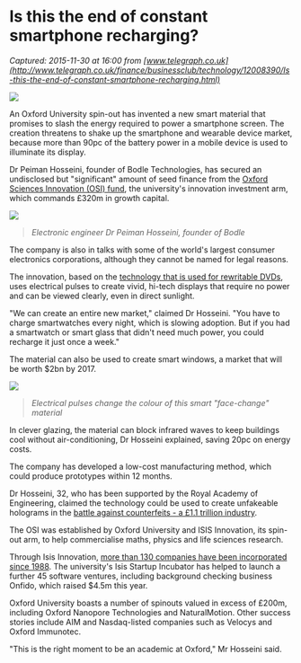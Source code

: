 # Is this the end of constant smartphone recharging?

_Captured: 2015-11-30 at 16:00 from [www.telegraph.co.uk](http://www.telegraph.co.uk/finance/businessclub/technology/12008390/Is-this-the-end-of-constant-smartphone-recharging.html)_

![](http://i.telegraph.co.uk/multimedia/archive/03506/peiman-2_3506128b.jpg)

An Oxford University spin-out has invented a new smart material that promises to slash the energy required to power a smartphone screen. The creation threatens to shake up the smartphone and wearable device market, because more than 90pc of the battery power in a mobile device is used to illuminate its display.

Dr Peiman Hosseini, founder of Bodle Technologies, has secured an undisclosed but "significant" amount of seed finance from the [Oxford Sciences Innovation (OSI) fund](http://www.telegraph.co.uk/finance/newsbysector/banksandfinance/11685426/Google-and-Charles-Dunstone-back-Oxford-University-spin-out-fund.html), the university's innovation investment arm, which commands £320m in growth capital.

![](http://i.telegraph.co.uk/multimedia/archive/03506/peiman_3506136b.jpg)

> _Electronic engineer Dr Peiman Hosseini, founder of Bodle_

The company is also in talks with some of the world's largest consumer electronics corporations, although they cannot be named for legal reasons.

The innovation, based on the [technology that is used for rewritable DVDs](http://www.theengineer.co.uk/more-sectors/electronics/uk-developed-phase-change-material-has-host-of-applications/1021374.article), uses electrical pulses to create vivid, hi-tech displays that require no power and can be viewed clearly, even in direct sunlight.

"We can create an entire new market," claimed Dr Hosseini. "You have to charge smartwatches every night, which is slowing adoption. But if you had a smartwatch or smart glass that didn't need much power, you could recharge it just once a week."

The material can also be used to create smart windows, a market that will be worth $2bn by 2017.

![](http://i.telegraph.co.uk/multimedia/archive/03506/bodle-screens_3506149b.jpg)

> _Electrical pulses change the colour of this smart "face-change" material_

In clever glazing, the material can block infrared waves to keep buildings cool without air-conditioning, Dr Hosseini explained, saving 20pc on energy costs.

The company has developed a low-cost manufacturing method, which could produce prototypes within 12 months.

Dr Hosseini, 32, who has been supported by the Royal Academy of Engineering, claimed the technology could be used to create unfakeable holograms in the [battle against counterfeits - a £1.1 trillion industry](http://www.telegraph.co.uk/finance/newsbysector/retailandconsumer/11896922/Cambridge-boffin-takes-on-counterfeiters-with-unfakeable-liquid-crystal-tag.html).

The OSI was established by Oxford University and ISIS Innovation, its spin-out arm, to help commercialise maths, physics and life sciences research.

Through Isis Innovation, [more than 130 companies have been incorporated since 1988](http://www.telegraph.co.uk/finance/yourbusiness/8014225/Oxford-spin-outs-are-commercial-blueprint.html). The university's Isis Startup Incubator has helped to launch a further 45 software ventures, including background checking business Onfido, which raised $4.5m this year.

Oxford University boasts a number of spinouts valued in excess of £200m, including Oxford Nanopore Technologies and NaturalMotion. Other success stories include AIM and Nasdaq-listed companies such as Velocys and Oxford Immunotec.

"This is the right moment to be an academic at Oxford," Mr Hosseini said.
